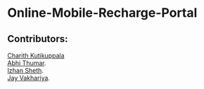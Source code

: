 # Online-Mobile-Recharge-Portal


## Contributors:

[Charith Kutikuppala](https://github.com/itsmeck24)  
[Abhi Thumar](https://github.com/AbhiThumar).    
[Izhan Sheth](https://github.com/Izhansheth).    
[Jay Vakhariya]().   



